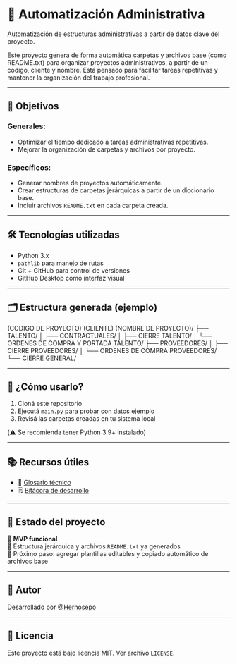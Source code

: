 # 📁 Automatización Administrativa

Automatización de estructuras administrativas a partir de datos clave del proyecto.

Este proyecto genera de forma automática carpetas y archivos base (como README.txt) para organizar proyectos administrativos, a partir de un código, cliente y nombre. Está pensado para facilitar tareas repetitivas y mantener la organización del trabajo profesional.

---

## 🎯 Objetivos

### Generales:

- Optimizar el tiempo dedicado a tareas administrativas repetitivas.
- Mejorar la organización de carpetas y archivos por proyecto.

### Específicos:

- Generar nombres de proyectos automáticamente.
- Crear estructuras de carpetas jerárquicas a partir de un diccionario base.
- Incluir archivos `README.txt` en cada carpeta creada.

---

## 🛠 Tecnologías utilizadas

- Python 3.x
- `pathlib` para manejo de rutas
- Git + GitHub para control de versiones
- GitHub Desktop como interfaz visual

---

## 🗂 Estructura generada (ejemplo)

(CODIGO DE PROYECTO) (CLIENTE) (NOMBRE DE PROYECTO)/
        ├── TALENTO/
        │ ├── CONTRACTUALES/
        │ ├── CIERRE TALENTO/
        │ └── ORDENES DE COMPRA Y PORTADA TALENTO/
        ├── PROVEEDORES/
        │ ├── CIERRE PROVEEDORES/
        │ └── ORDENES DE COMPRA PROVEEDORES/
        └── CIERRE GENERAL/

---

## 🚀 ¿Cómo usarlo?

1. Cloná este repositorio
2. Ejecutá `main.py` para probar con datos ejemplo
3. Revisá las carpetas creadas en tu sistema local

(⚠️ Se recomienda tener Python 3.9+ instalado)

---

## 📚 Recursos útiles

- 📖 [Glosario técnico](./glosario.md)
- 🗒️ [Bitácora de desarrollo](./docs/bitacoras/250408%20bitacora%20uno.md)

---

## 🚧 Estado del proyecto

🔨 **MVP funcional**  
📂 Estructura jerárquica y archivos `README.txt` ya generados  
📌 Próximo paso: agregar plantillas editables y copiado automático de archivos base

---

## 👤 Autor

Desarrollado por [@Hernosepo](https://github.com/Hernosepo)

---

## 📝 Licencia

Este proyecto está bajo licencia MIT. Ver archivo `LICENSE`.

